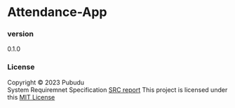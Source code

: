# Attendance-App

### version 
0.1.0

### License
Copyright &copy; 2023 Pubudu <br>
System Requiremnet Specification [SRC report](Attendance.pdf)
This project is licensed under this [MIT License](License.txt)
